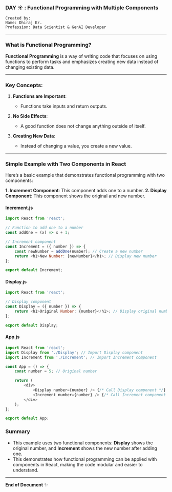 ### DAY ☀️ : Functional Programming with Multiple Components

```
Created by:
Name: Dhiraj Kr.
Profession: Data Scientist & GenAI Developer
```

---

### What is Functional Programming?

**Functional Programming** is a way of writing code that focuses on using functions to perform tasks and emphasizes creating new data instead of changing existing data.

---

### Key Concepts:

1. **Functions are Important**:
   - Functions take inputs and return outputs.

2. **No Side Effects**:
   - A good function does not change anything outside of itself.

3. **Creating New Data**:
   - Instead of changing a value, you create a new value.

---

### Simple Example with Two Components in React

Here’s a basic example that demonstrates functional programming with two components:

**1. Increment Component**: This component adds one to a number.
**2. Display Component**: This component shows the original and new number.

#### Increment.js
```javascript
import React from 'react';

// Function to add one to a number
const addOne = (x) => x + 1;

// Increment component
const Increment = ({ number }) => {
    const newNumber = addOne(number); // Create a new number
    return <h1>New Number: {newNumber}</h1>; // Display new number
};

export default Increment;
```

#### Display.js
```javascript
import React from 'react';

// Display component
const Display = ({ number }) => {
    return <h1>Original Number: {number}</h1>; // Display original number
};

export default Display;
```

#### App.js
```javascript
import React from 'react';
import Display from './Display'; // Import Display component
import Increment from './Increment'; // Import Increment component

const App = () => {
    const number = 5; // Original number

    return (
        <div>
            <Display number={number} /> {/* Call Display component */}
            <Increment number={number} /> {/* Call Increment component */}
        </div>
    );
};

export default App;
```

### Summary

- This example uses two functional components: **Display** shows the original number, and **Increment** shows the new number after adding one.
- This demonstrates how functional programming can be applied with components in React, making the code modular and easier to understand.

---

**End of Document** ✨